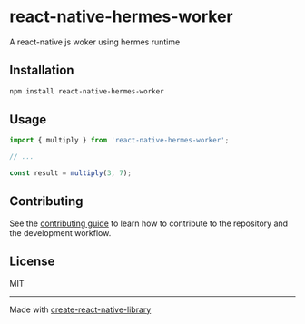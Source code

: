 # react-native-hermes-worker

A react-native js woker using hermes runtime

## Installation

```sh
npm install react-native-hermes-worker
```

## Usage


```js
import { multiply } from 'react-native-hermes-worker';

// ...

const result = multiply(3, 7);
```


## Contributing

See the [contributing guide](CONTRIBUTING.md) to learn how to contribute to the repository and the development workflow.

## License

MIT

---

Made with [create-react-native-library](https://github.com/callstack/react-native-builder-bob)

